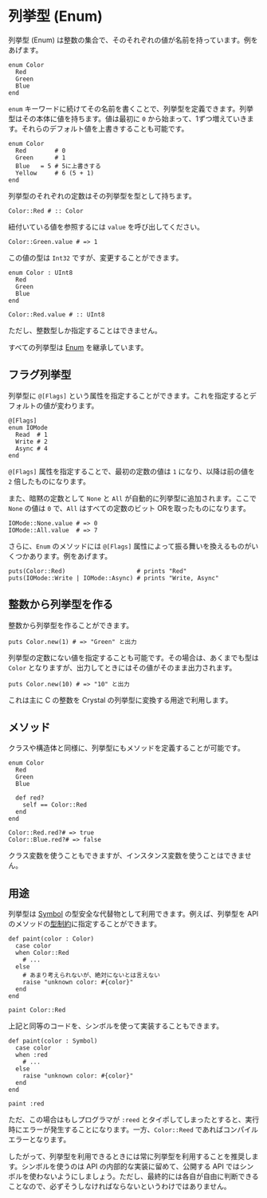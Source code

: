 # 列挙型 (Enum)

列挙型 (Enum) は整数の集合で、そのそれぞれの値が名前を持っています。例をあげます。

```crystal
enum Color
  Red
  Green
  Blue
end
```

`enum` キーワードに続けてその名前を書くことで、列挙型を定義できます。列挙型はその本体に値を持ちます。値は最初に `0` から始まって、1ずつ増えていきます。それらのデフォルト値を上書きすることも可能です。

```crystal
enum Color
  Red        # 0
  Green      # 1
  Blue   = 5 # 5に上書きする
  Yellow     # 6 (5 + 1)
end
```

列挙型のそれぞれの定数はその列挙型を型として持ちます。

```crystal
Color::Red # :: Color
```

紐付いている値を参照するには `value` を呼び出してください。

```crystal
Color::Green.value # => 1
```

この値の型は `Int32` ですが、変更することができます。

```crystal
enum Color : UInt8
  Red
  Green
  Blue
end

Color::Red.value # :: UInt8
```

ただし、整数型しか指定することはできません。

すべての列挙型は [Enum](http://crystal-lang.org/api/Enum.html) を継承しています。

## フラグ列挙型

列挙型に `@[Flags]` という属性を指定することができます。これを指定するとデフォルトの値が変わります。

```crystal
@[Flags]
enum IOMode
  Read  # 1
  Write # 2
  Async # 4
end
```

`@[Flags]` 属性を指定することで、最初の定数の値は `1` になり、以降は前の値を `2` 倍したものになります。

また、暗黙の定数として `None` と `All` が自動的に列挙型に追加されます。ここで `None` の値は `0` で、`All` はすべての定数のビット ORを取ったものになります。

```crystal
IOMode::None.value # => 0
IOMode::All.value  # => 7
```

さらに、`Enum` のメソッドには `@[Flags]` 属性によって振る舞いを換えるものがいくつかあります。例をあげます。

```crystal
puts(Color::Red)                    # prints "Red"
puts(IOMode::Write | IOMode::Async) # prints "Write, Async"
```

## 整数から列挙型を作る

整数から列挙型を作ることができます。

```crystal
puts Color.new(1) # => "Green" と出力
```

列挙型の定数にない値を指定することも可能です。その場合は、あくまでも型は `Color` となりますが、出力してときにはその値がそのまま出力されます。

```crystal
puts Color.new(10) # => "10" と出力
```

これは主に C の整数を Crystal の列挙型に変換する用途で利用します。

## メソッド

クラスや構造体と同様に、列挙型にもメソッドを定義することが可能です。

```crystal
enum Color
  Red
  Green
  Blue

  def red?
    self == Color::Red
  end
end

Color::Red.red?# => true
Color::Blue.red?# => false
```

クラス変数を使うこともできますが、インスタンス変数を使うことはできません。

## 用途

列挙型は [Symbol](http://crystal-lang.org/api/Symbol.html) の型安全な代替物として利用できます。例えば、列挙型を API のメソッドの[型制約](type_restrictions.html)に指定することができます。

```crystal
def paint(color : Color)
  case color
  when Color::Red
    # ...
  else
    # あまり考えられないが、絶対にないとは言えない
    raise "unknown color: #{color}"
  end
end

paint Color::Red
```

上記と同等のコードを、シンボルを使って実装することもできます。

```crystal
def paint(color : Symbol)
  case color
  when :red
    # ...
  else
    raise "unknown color: #{color}"
  end
end

paint :red
```

ただ、この場合はもしプログラマが `:reed` とタイポしてしまったとすると、実行時にエラーが発生することになります。一方、`Color::Reed` であればコンパイルエラーとなります。

したがって、列挙型を利用できるときには常に列挙型を利用することを推奨します。シンボルを使うのは API の内部的な実装に留めて、公開する API ではシンボルを使わないようにしましょう。ただし、最終的には各自が自由に判断できることなので、必ずそうしなければならないというわけではありません。
